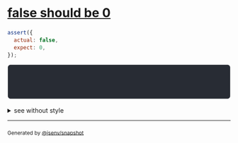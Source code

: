 # [false should be 0](../../boolean.test.js#L23)

```js
assert({
  actual: false,
  expect: 0,
});
```

![img](throw.svg)

<details>
  <summary>see without style</summary>

```console
AssertionError: actual and expect are different

actual: false
expect: 0
```

</details>

---
<sub>
  Generated by <a href="https://github.com/jsenv/core/tree/main/packages/independent/snapshot">@jsenv/snapshot</a>
</sub>